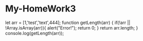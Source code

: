 # My-HomeWork3
let arr = [1,'test','text',444];
 function getLength(arr) {
     if(!arr || !Array.isArray(arr)){
        alert("Error!");
         return 0;
     }
     return arr.length;
 }
 console.log(getLength(arr));

